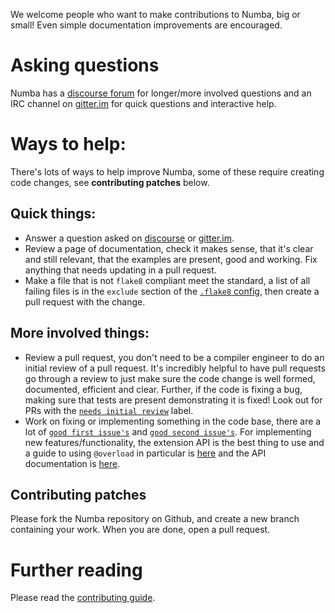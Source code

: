
We welcome people who want to make contributions to Numba, big or small!
Even simple documentation improvements are encouraged.

# Asking questions

Numba has a [discourse forum](https://numba.discourse.group/) for longer/more
involved questions and an IRC channel on
[gitter.im](https://gitter.im/numba/numba) for quick questions and interactive
help.

# Ways to help:

There's lots of ways to help improve Numba, some of these require creating code
changes, see **contributing patches** below.

## Quick things:

* Answer a question asked on [discourse](https://numba.discourse.group/) or
  [gitter.im](https://gitter.im/numba/numba).
* Review a page of documentation, check it makes sense, that it's clear and
  still relevant, that the examples are present, good and working. Fix anything
  that needs updating in a pull request.
* Make a file that is not `flake8` compliant meet the standard, a list of all
  failing files is in the `exclude` section of the [`.flake8` config](https://github.com/numba/numba/blob/master/.flake8),
  then create a pull request with the change.

## More involved things:

* Review a pull request, you don't need to be a compiler engineer to do an
  initial review of a pull request. It's incredibly helpful to have pull
  requests go through a review to just make sure the code change is well formed,
  documented, efficient and clear. Further, if the code is fixing a bug, making
  sure that tests are present demonstrating it is fixed! Look out for PRs with
  the [`needs initial review`](https://github.com/numba/numba/labels/needs%20initial%20review)
  label.
* Work on fixing or implementing something in the code base, there are a lot of
  [`good first issue's`](https://github.com/numba/numba/labels/good%20first%20issue)
  and [`good second issue's`](https://github.com/numba/numba/labels/good%20first%20issue).
  For implementing new features/functionality, the extension API is the best
  thing to use and a guide to using `@overload` in particular is
  [here](https://numba.pydata.org/numba-doc/dev/extending/overloading-guide.html)
  and the API documentation is [here](https://numba.pydata.org/numba-doc/latest/extending/high-level.html#implementing-functions).

## Contributing patches

Please fork the Numba repository on Github, and create a new branch
containing your work.  When you are done, open a pull request.

# Further reading

Please read the [contributing guide](
https://numba.pydata.org/numba-doc/dev/developer/contributing.html).
